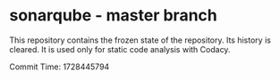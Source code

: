 # sonarqube - master branch

This repository contains the frozen state of the repository.
Its history is cleared. It is used only for static code
analysis with Codacy.

Commit Time: 1728445794